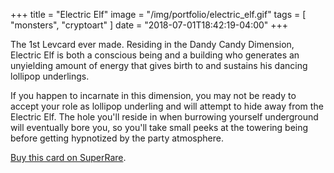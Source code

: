 +++
title = "Electric Elf"
image = "/img/portfolio/electric_elf.gif"
tags = [ "monsters", "cryptoart" ]
date = "2018-07-01T18:42:19-04:00"
+++

The 1st Levcard ever made. Residing in the Dandy Candy Dimension, Electric Elf is both a conscious being and a building who generates an unyielding amount of energy that gives birth to and sustains his dancing lollipop underlings. 

<!--more-->

If you happen to incarnate in this dimension, you may not be ready to accept your role as lollipop underling and will attempt to hide away from the Electric Elf. The hole you'll reside in when burrowing yourself underground will eventually bore you, so you'll take small peeks at the towering being before getting hypnotized by the party atmosphere. 

[Buy this card on SuperRare](https://superrare.co/artwork/electric-elf-125).
